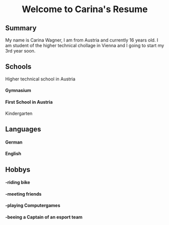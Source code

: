 <h1 align="center">Welcome to Carina's Resume</h1>
<p> </p>
<p> </p>
<h2> Summary</h2>
<p>My name is Carina Wagner, I am from Austria and currently 16 years old. I am student of the higher technical chollage in Vienna and I going to start my 3rd year soon.</p>
<h2>Schools</h2>
<p> Higher technical school in Austria</p>
<p> <h4>Gymnasium</h4></p>
<p> <h4>First School in Austria</h4></p>
<p> Kindergarten</p>
<h2> Languages</h2>
<h4>German</h4><h4>English</h4>
<h2>Hobbys</h2>
<h4>-riding bike</h4>
<h4>-meeting friends</4>
<h4>-playing Computergames</h4>
<h4>-beeing a Captain of an esport team</h4>
